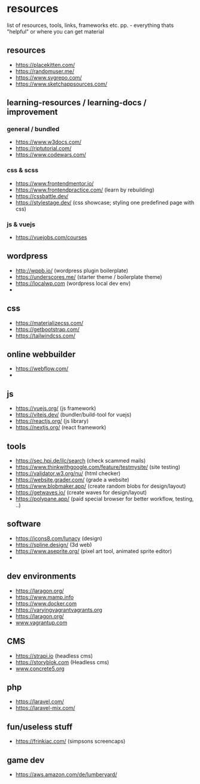 # resources
list of resources, tools, links, frameworks etc. pp. - everything thats "helpful" or where you can get material

## resources
- https://placekitten.com/ 
- https://randomuser.me/
- https://www.svgrepo.com/
- https://www.sketchappsources.com/

## learning-resources / learning-docs / improvement

### general / bundled
- https://www.w3docs.com/
- https://riptutorial.com/
- https://www.codewars.com/

### css & scss
- https://www.frontendmentor.io/
- https://www.frontendpractice.com/ (learn by rebuilding)
- https://cssbattle.dev/
- https://stylestage.dev/ (css showcase; styling one predefined page with css)

### js & vuejs
- https://vuejobs.com/courses

## wordpress
- http://wppb.io/ (wordpress plugin boilerplate)
- https://underscores.me/ (starter theme / boilerplate theme)
- https://localwp.com (wordpress local dev env)
- 

## css
- https://materializecss.com/
- https://getbootstrap.com/
- https://tailwindcss.com/

## online webbuilder
- https://webflow.com/
- 

## js 
- https://vuejs.org/ (js framework)
- https://vitejs.dev/ (bundler/build-tool for vuejs)
- https://reactjs.org/ (js library)
- https://nextjs.org/ (react framework)

## tools
- https://sec.hpi.de/ilc/search (check scammed mails)
- https://www.thinkwithgoogle.com/feature/testmysite/ (site testing)
- https://validator.w3.org/nu/ (html checker)
- https://website.grader.com/ (grade a website)
- https://www.blobmaker.app/ (create random blobs for design/layout)
- https://getwaves.io/ (create waves for design/layout)
- https://polypane.app/ (paid special browser for better workflow, testing, ..)

## software
- https://icons8.com/lunacy (design)
- https://spline.design/ (3d web)
- https://www.aseprite.org/ (pixel art tool, animated sprite editor)
- 

## dev environments

- https://laragon.org/
- https://www.mamp.info
- https://www.docker.com
- https://varyingvagrantvagrants.org
- https://laragon.org/
- www.vagrantup.com

## CMS
- https://strapi.io (headless cms)
- https://storyblok.com (Headless cms)
- www.concrete5.org

## php
- https://laravel.com/
- https://laravel-mix.com/

## fun/useless stuff
- https://frinkiac.com/ (simpsons screencaps)

## game dev
- https://aws.amazon.com/de/lumberyard/

